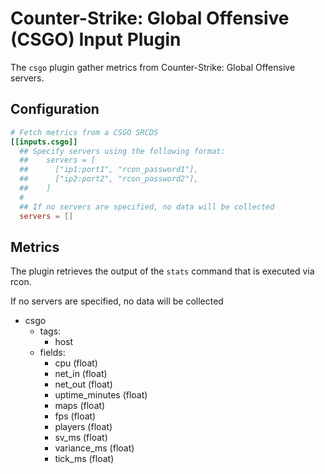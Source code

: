 # Counter-Strike: Global Offensive (CSGO) Input Plugin

The `csgo` plugin gather metrics from Counter-Strike: Global Offensive servers.

## Configuration

```toml
# Fetch metrics from a CSGO SRCDS
[[inputs.csgo]]
  ## Specify servers using the following format:
  ##    servers = [
  ##      ["ip1:port1", "rcon_password1"],
  ##      ["ip2:port2", "rcon_password2"],
  ##    ]
  #
  ## If no servers are specified, no data will be collected
  servers = []
```

## Metrics

The plugin retrieves the output of the `stats` command that is executed via rcon.

If no servers are specified, no data will be collected

- csgo
  - tags:
    - host
  - fields:
    - cpu (float)
    - net_in (float)
    - net_out (float)
    - uptime_minutes (float)
    - maps (float)
    - fps (float)
    - players (float)
    - sv_ms (float)
    - variance_ms (float)
    - tick_ms (float)
